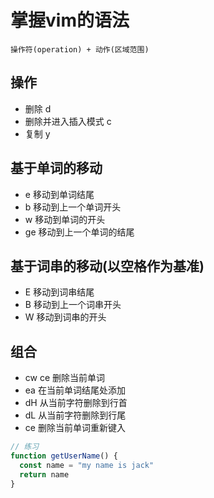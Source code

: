 # 掌握vim的语法

`操作符(operation) + 动作(区域范围)`

## 操作
* 删除 d
* 删除并进入插入模式 c
* 复制 y

## 基于单词的移动
* e 移动到单词结尾
* b 移动到上一个单词开头
* w 移动到单词的开头
* ge 移动到上一个单词的结尾

## 基于词串的移动(以空格作为基准)
* E 移动到词串结尾
* B 移动到上一个词串开头
* W 移动到词串的开头

## 组合
* cw ce 删除当前单词
* ea 在当前单词结尾处添加
* dH 从当前字符删除到行首
* dL 从当前字符删除到行尾
* ce 删除当前单词重新键入

```javascript
// 练习
function getUserName() {
  const name = "my name is jack"
  return name
}
```
